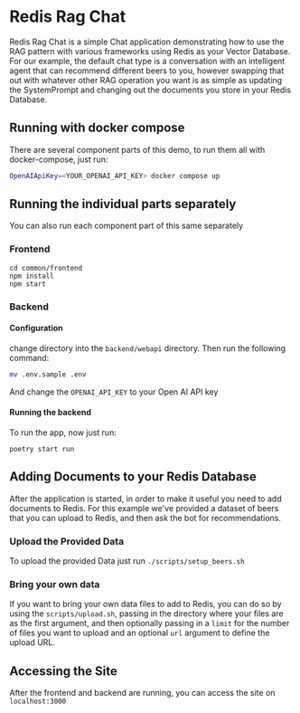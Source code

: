 # Redis Rag Chat


Redis Rag Chat is a simple Chat application demonstrating how to use the RAG pattern with various frameworks using Redis as your Vector Database.
For our example, the default chat type is a conversation with an intelligent agent that can recommend different beers to you, however
swapping that out with whatever other RAG operation you want is as simple as updating the SystemPrompt and changing out the documents you
store in your Redis Database.

## Running with docker compose

There are several component parts of this demo, to run them all with docker-compose, just run:

```sh
OpenAIApiKey=<YOUR_OPENAI_API_KEY> docker compose up
```

## Running the individual parts separately

You can also run each component part of this same separately

### Frontend

```
cd common/frontend
npm install
npm start
```

### Backend

#### Configuration

change directory into the `backend/webapi` directory. Then run the following command: 

```sh
mv .env.sample .env
```

And change the `OPENAI_API_KEY` to your Open AI API key

#### Running the backend

To run the app, now just run:

```
poetry start run
```

## Adding Documents to your Redis Database

After the application is started, in order to make it useful you need to add documents to Redis. For this example we've provided
a dataset of beers that you can upload to Redis, and then ask the bot for recommendations.

### Upload the Provided Data

To upload the provided Data just run `./scripts/setup_beers.sh`

### Bring your own data

If you want to bring your own data files to add to Redis, you can do so by using the `scripts/upload.sh`, 
passing in the directory where your files are as the first argument, and then optionally passing in a `limit` for the number of files you want 
to upload and an optional `url` argument to define the upload URL.

## Accessing the Site

After the frontend and backend are running, you can access the site on `localhost:3000`